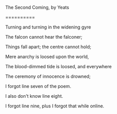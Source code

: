 The Second Coming, by Yeats

==========

Turning and turning in the widening gyre

The falcon cannot hear the falconer;

Things fall apart; the centre cannot hold;

Mere anarchy is loosed upon the world,

The blood-dimmed tide is loosed, and everywhere

The ceremony of innocence is drowned;

I forgot line seven of the poem.

I also don't know line eight.

I forgot line nine, plus I forgot that while online.
